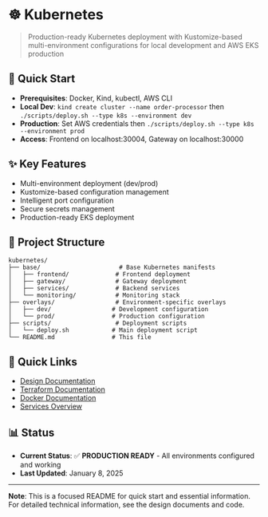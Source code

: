 # ☸️ Kubernetes

> Production-ready Kubernetes deployment with Kustomize-based multi-environment configurations for local development and AWS EKS production

## 🚀 Quick Start
- **Prerequisites**: Docker, Kind, kubectl, AWS CLI
- **Local Dev**: `kind create cluster --name order-processor` then `./scripts/deploy.sh --type k8s --environment dev`
- **Production**: Set AWS credentials then `./scripts/deploy.sh --type k8s --environment prod`
- **Access**: Frontend on localhost:30004, Gateway on localhost:30000

## ✨ Key Features
- Multi-environment deployment (dev/prod)
- Kustomize-based configuration management
- Intelligent port configuration
- Secure secrets management
- Production-ready EKS deployment

## 📁 Project Structure
```
kubernetes/
├── base/                      # Base Kubernetes manifests
│   ├── frontend/             # Frontend deployment
│   ├── gateway/              # Gateway deployment
│   ├── services/             # Backend services
│   └── monitoring/           # Monitoring stack
├── overlays/                 # Environment-specific overlays
│   ├── dev/                 # Development configuration
│   └── prod/                # Production configuration
├── scripts/                  # Deployment scripts
│   └── deploy.sh            # Main deployment script
└── README.md                # This file
```

## 🔗 Quick Links
- [Design Documentation](../docs/design-docs/kubernetes-design.md)
- [Terraform Documentation](../terraform/README.md)
- [Docker Documentation](../docker/README.md)
- [Services Overview](../services/README.md)

## 📊 Status
- **Current Status**: ✅ **PRODUCTION READY** - All environments configured and working
- **Last Updated**: January 8, 2025

---

**Note**: This is a focused README for quick start and essential information. For detailed technical information, see the design documents and code.
